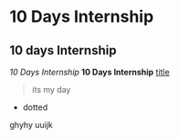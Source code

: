 # 10 Days Internship 
## 10 days Internship 
*10 Days Internship*
**10 Days Internship**
[title](https://www.whatswrong.com)

> its my day

- dotted


ghyhy
uuijk 


